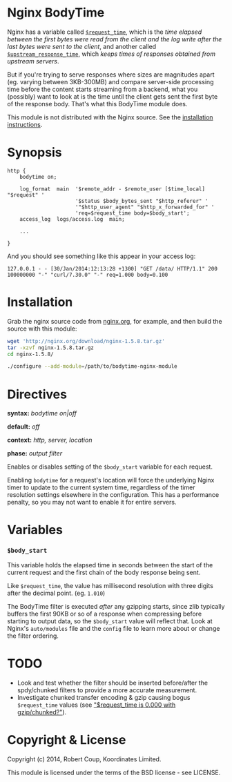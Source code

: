 Nginx BodyTime
===============

Nginx has a variable called [`$request_time`](http://nginx.org/en/docs/http/ngx_http_log_module.html), which is the *time elapsed between the first bytes were read from the client and the log write after the last bytes were sent to the client*, and another called [`$upstream_response_time`](http://nginx.org/en/docs/http/ngx_http_upstream_module.html#variables), which *keeps times of responses obtained from upstream servers*.

But if you're trying to serve responses where sizes are magnitudes apart (eg. varying between 3KB-300MB) and compare server-side processing time before the content starts streaming from a backend, what you (possibly) want to look at is the time until the client gets sent the first byte of the response body. That's what this BodyTime module does.

This module is not distributed with the Nginx source. See the [installation instructions](#installation).


Synopsis
========

```nginx
http {
    bodytime on;

    log_format  main  '$remote_addr - $remote_user [$time_local] "$request" '
                      '$status $body_bytes_sent "$http_referer" '
                      '"$http_user_agent" "$http_x_forwarded_for" '
                      'req=$request_time body=$body_start';
    access_log  logs/access.log  main;

    ...

}
```

And you should see something like this appear in your access log:

```
127.0.0.1 - - [30/Jan/2014:12:13:28 +1300] "GET /data/ HTTP/1.1" 200 100000000 "-" "curl/7.30.0" "-" req=1.000 body=0.100
```


Installation
============

Grab the nginx source code from [nginx.org](http://nginx.org/), for example, and then build the source with this module:

```bash
wget 'http://nginx.org/download/nginx-1.5.8.tar.gz'
tar -xzvf nginx-1.5.8.tar.gz
cd nginx-1.5.8/

./configure --add-module=/path/to/bodytime-nginx-module
```


Directives
==========

**syntax:** *bodytime on|off*

**default:** *off*

**context:** *http, server, location*

**phase:** *output filter*

Enables or disables setting of the `$body_start` variable for each request.

Enabling `bodytime` for a request's location will force the underlying Nginx timer to update to the current system time, regardless of the timer resolution settings elsewhere in the configuration. This has a performance penalty, so you may not want to enable it for entire servers.


Variables
=========

### `$body_start`

This variable holds the elapsed time in seconds between the start of the current request and the first chain of the body response being sent.

Like `$request_time`, the value has millisecond resolution with three digits after the decimal point. (eg. `1.010`)

The BodyTime filter is executed *after* any gzipping starts, since zlib typically buffers the first 90KB or so of a response when compressing before starting to output data, so the `$body_start` value will reflect that. Look at Nginx's `auto/modules` file and the `config` file to learn more about or change the filter ordering.


TODO
====

* Look and test whether the filter should be inserted before/after the spdy/chunked filters to provide a more accurate measurement.
* Investigate chunked transfer encoding & gzip causing bogus `$request_time` values (see ["$request_time is 0.000 with gzip/chunked?"](http://forum.nginx.org/read.php?29,246968)).


Copyright & License
===================

Copyright (c) 2014, Robert Coup, Koordinates Limited.

This module is licensed under the terms of the BSD license - see LICENSE.
